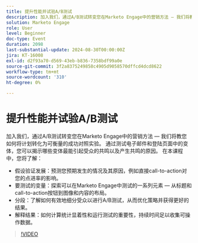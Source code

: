 ```yaml
---
title: 提升性能并试验A/B测试
description: 加入我们，通过A/B测试转变您在Marketo Engage中的营销方法 — 我们将教您如何将计划转化为可衡量的成功对照实验。 通过测试电子邮件和登陆页面中的变体，您可以揭示哪些变体最能引起受众的共鸣以及产生共鸣的原因。 在本课程中，您将学习假设验证发展，预测您预期发生的情况及其原因，例如直接call-to-action对您的点进率的影响。 要测试的变量可探索可在Marketo Engage中测试的一系列元素 — 从标题和call-to-action按钮到图像和内容的布局。 分段了解如何有效地细分受众以进行A/B测试，从而优化策略并获得更好的结果。  解释结果如何计算统计重要性和运行测试的重要性，持续时间足以收集可操作数据。
solution: Marketo Engage
role: User
level: Beginner
doc-type: Event
duration: 2098
last-substantial-update: 2024-08-30T00:00:00Z
jira: KT-16008
exl-id: d2f93a70-d569-43eb-b836-7358bdf99a0e
source-git-commit: 3f2a8375249858c4905d9058570dffcd4dcd8622
workflow-type: tm+mt
source-wordcount: '310'
ht-degree: 0%

---
```


# 提升性能并试验A/B测试

加入我们，通过A/B测试转变您在Marketo Engage中的营销方法 — 我们将教您如何将计划转化为可衡量的成功对照实验。 通过测试电子邮件和登陆页面中的变体，您可以揭示哪些变体最能引起受众的共鸣以及产生共鸣的原因。 在本课程中，您将了解：

* 假设验证发展：预测您预期发生的情况及其原因，例如直接call-to-action对您的点进率的影响。
* 要测试的变量：探索可以在Marketo Engage中测试的一系列元素 — 从标题和call-to-action按钮到图像和内容的布局。
* 分段：了解如何有效地细分受众以进行A/B测试，从而优化策略并获得更好的结果。
* 解释结果：如何计算统计显着性和运行测试的重要性，持续时间足以收集可操作数据。

>[!VIDEO](https://video.tv.adobe.com/v/3432955/?learn=on)
